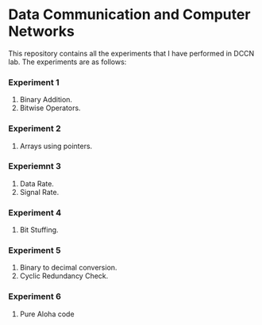 # **Data Communication and Computer Networks**

This repository contains all the experiments that I have performed in DCCN lab. The experiments are as follows:

### **Experiment 1**
1. Binary Addition.
2. Bitwise Operators.

### **Experiment 2**
1. Arrays using pointers.

### **Experiemnt 3**
1. Data Rate. 
2. Signal Rate.

### **Experiment 4**
1. Bit Stuffing.

### **Experiment 5**
1. Binary to decimal conversion.
2. Cyclic Redundancy Check.

### **Experiment 6**
1. Pure Aloha code
